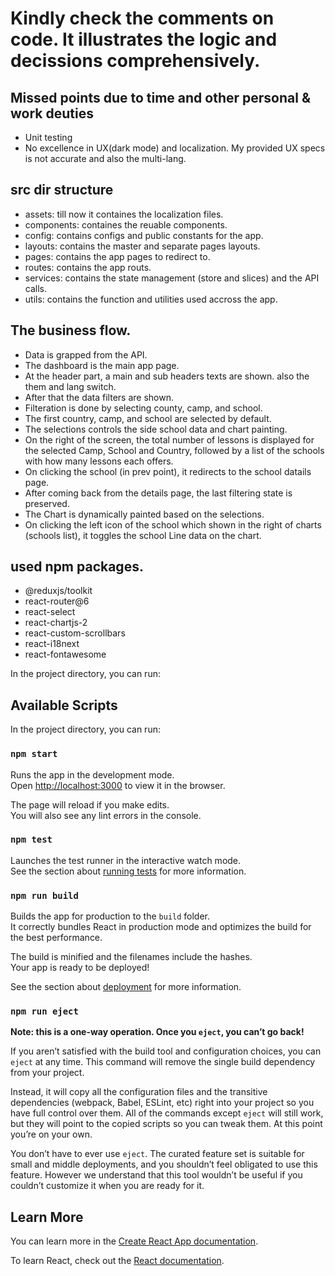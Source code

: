 # Kindly check the comments on code. It illustrates the logic and decissions comprehensively.


## Missed points due to time and other personal & work deuties

- Unit testing
- No excellence in UX(dark mode) and localization. My provided UX specs is not accurate and also the        multi-lang.


## src dir structure
- assets: till now it containes the localization files.
- components: containes the reuable components.
- config: contains configs and public constants for the app.
- layouts: contains the master and separate pages layouts.
- pages: contains the app pages to redirect to.
- routes: contains the app routs.
- services: contains the state management (store and slices) and the API calls.
- utils: contains the function and utilities used accross the app.


## The business flow.
- Data is grapped from the API.
- The dashboard is the main app page.
- At the header part, a main and sub headers texts are shown. also the them and lang switch.
- After that the data filters are shown.
- Filteration is done by selecting county, camp, and school.
- The first country, camp, and school are selected by default.
- The selections controls the side school data and chart painting.
- On the right of the screen, the total number of lessons is displayed for the selected Camp, School and Country, followed by a list of the schools with how many lessons each offers.
- On clicking the school (in prev point), it redirects to the school datails page.
- After coming back from the details page, the last filtering state is preserved.
- The Chart is dynamically painted based on the selections.
- On clicking the left icon of the school which shown in the right of charts (schools list), it toggles the school Line data on the chart.


## used npm packages.
- @reduxjs/toolkit
- react-router@6
- react-select
- react-chartjs-2
- react-custom-scrollbars
- react-i18next
- react-fontawesome


In the project directory, you can run:

## Available Scripts

In the project directory, you can run:

### `npm start`

Runs the app in the development mode.\
Open [http://localhost:3000](http://localhost:3000) to view it in the browser.

The page will reload if you make edits.\
You will also see any lint errors in the console.

### `npm test`

Launches the test runner in the interactive watch mode.\
See the section about [running tests](https://facebook.github.io/create-react-app/docs/running-tests) for more information.

### `npm run build`

Builds the app for production to the `build` folder.\
It correctly bundles React in production mode and optimizes the build for the best performance.

The build is minified and the filenames include the hashes.\
Your app is ready to be deployed!

See the section about [deployment](https://facebook.github.io/create-react-app/docs/deployment) for more information.

### `npm run eject`

**Note: this is a one-way operation. Once you `eject`, you can’t go back!**

If you aren’t satisfied with the build tool and configuration choices, you can `eject` at any time. This command will remove the single build dependency from your project.

Instead, it will copy all the configuration files and the transitive dependencies (webpack, Babel, ESLint, etc) right into your project so you have full control over them. All of the commands except `eject` will still work, but they will point to the copied scripts so you can tweak them. At this point you’re on your own.

You don’t have to ever use `eject`. The curated feature set is suitable for small and middle deployments, and you shouldn’t feel obligated to use this feature. However we understand that this tool wouldn’t be useful if you couldn’t customize it when you are ready for it.

## Learn More

You can learn more in the [Create React App documentation](https://facebook.github.io/create-react-app/docs/getting-started).

To learn React, check out the [React documentation](https://reactjs.org/).
